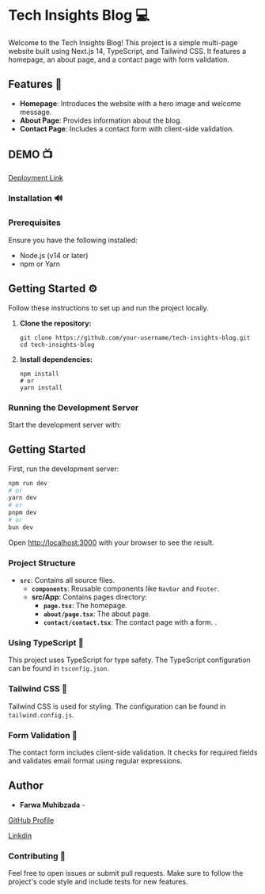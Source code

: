 # Tech Insights Blog 💻

Welcome to the Tech Insights Blog! This project is a simple multi-page website built using Next.js 14, TypeScript, and Tailwind CSS. It features a homepage, an about page, and a contact page with form validation.

## Features 🎉

- **Homepage**: Introduces the website with a hero image and welcome message.
- **About Page**: Provides information about the blog.
- **Contact Page**: Includes a contact form with client-side validation.

## DEMO 📺
[Deployment Link](https://techinsights-farwamuhibzada22.netlify.app/)

### Installation 🔊
### Prerequisites

Ensure you have the following installed:
- Node.js (v14 or later)
- npm or Yarn

## Getting Started ⚙

Follow these instructions to set up and run the project locally.


1. **Clone the repository:**
    ```
    git clone https://github.com/your-username/tech-insights-blog.git
    cd tech-insights-blog
    ```

2. **Install dependencies:**
    ```
    npm install
    # or
    yarn install
    ```

### Running the Development Server

Start the development server with:


## Getting Started

First, run the development server:

```bash
npm run dev
# or
yarn dev
# or
pnpm dev
# or
bun dev
```

Open [http://localhost:3000](http://localhost:3000) with your browser to see the result.


### Project Structure

- **`src`**: Contains all source files.
  - **`components`**: Reusable components like `Navbar` and `Footer`.
  - **src/App**: Contains pages directory:
    - **`page.tsx`**: The homepage.
    - **`about/page.tsx`**: The about page.
    - **`contact/contact.tsx`**: The contact page with a form.
.

### Using TypeScript 🎫

This project uses TypeScript for type safety. The TypeScript configuration can be found in `tsconfig.json`.

### Tailwind CSS 🧮

Tailwind CSS is used for styling. The configuration can be found in `tailwind.config.js`.

### Form Validation 🎡

The contact form includes client-side validation. It checks for required fields and validates email format using regular expressions.


## Author

- **Farwa Muhibzada** - 

[GitHub Profile](https://github.com/FarwaMuhibZada)

[Linkdin](https://www.linkedin.com/in/farwamohibzada/)


### Contributing 🧑

Feel free to open issues or submit pull requests. Make sure to follow the project's code style and include tests for new features.

